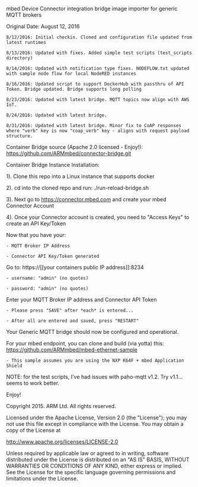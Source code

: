 mbed Device Connector integration bridge image importer for generic MQTT brokers

Original Date: August 12, 2016

    8/12/2016: Initial checkin. Cloned and configuration file updated from latest runtimes  

    8/13/2016: Updated with fixes. Added simple test scripts (test_scripts directory)

    8/14/2016: Updated with notification type fixes. NODEFLOW.txt updated with sample node flow for local NodeRED instances

    8/16/2016: Updated script to support DockerHub with passthru of API Token. Bridge updated. Bridge supports long polling

    8/23/2016: Updated with latest bridge. MQTT topics now align with AWS IoT.

    8/24/2016: Updated with latest bridge. 

    8/31/2016: Updated with latest bridge. Minor fix to CoAP responses where "verb" key is now "coap_verb" key - aligns with request payload structure.

Container Bridge source (Apache 2.0 licensed - Enjoy!): https://github.com/ARMmbed/connector-bridge.git
 

Container Bridge Instance Installation:

1). Clone this repo into a Linux instance that supports docker

2). cd into the cloned repo and run: ./run-reload-bridge.sh

3). Next go to https://connector.mbed.com and create your mbed Connector Account

4). Once your Connector account is created, you need to "Access Keys" to create an API Key/Token

Now that you have your:

    - MQTT Broker IP Address 

    - Connector API Key/Token generated

Go to:  https://[[your containers public IP address]]:8234

    - username: "admin" (no quotes)

    - password: "admin" (no quotes)

Enter your MQTT Broker IP address and Connector API Token

    - Please press "SAVE" after *each* is entered... 

    - After all are entered and saved, press "RESTART"

Your Generic MQTT bridge should now be configured and operational. 

For your mbed endpoint, you can clone and build (via yotta) this: https://github.com/ARMmbed/mbed-ethernet-sample

    - This sample assumes you are using the NXP K64F + mbed Application Shield

NOTE: for the test scripts, I've had issues with paho-mqtt v1.2. Try v1.1... seems to work better.

Enjoy!

Copyright 2015. ARM Ltd. All rights reserved.

Licensed under the Apache License, Version 2.0 (the "License");
you may not use this file except in compliance with the License.
You may obtain a copy of the License at

   http://www.apache.org/licenses/LICENSE-2.0

Unless required by applicable law or agreed to in writing, software
distributed under the License is distributed on an "AS IS" BASIS,
WITHOUT WARRANTIES OR CONDITIONS OF ANY KIND, either express or implied.
See the License for the specific language governing permissions and
limitations under the License. 
